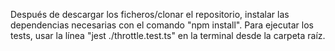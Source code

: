 Después de descargar los ficheros/clonar el repositorio, instalar las dependencias necesarias con el comando "npm install".
Para ejecutar los tests, usar la línea "jest ./throttle.test.ts" en la terminal desde la carpeta raíz.
